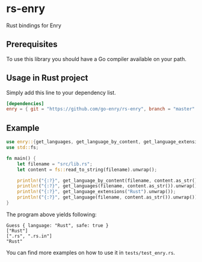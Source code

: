 # rs-enry
Rust bindings for Enry

## Prerequisites

To use this library you should have a Go compiler available on your path.

## Usage in Rust project


Simply add this line to your dependency list.

```toml
[dependencies]
enry = { git = "https://github.com/go-enry/rs-enry", branch = "master" }
```

## Example

```rust
use enry::{get_languages, get_language_by_content, get_language_extensions, get_language};
use std::fs;

fn main() {
    let filename = "src/lib.rs";
    let content = fs::read_to_string(filename).unwrap();

    println!("{:?}", get_language_by_content(filename, content.as_str()).unwrap());
    println!("{:?}", get_languages(filename, content.as_str()).unwrap());
    println!("{:?}", get_language_extensions("Rust").unwrap());
    println!("{:?}", get_language(filename, content.as_str()).unwrap());
}
```

The program above yields following:

```text
Guess { language: "Rust", safe: true }
["Rust"]
[".rs", ".rs.in"]
"Rust"
```

You can find more examples on how to use it in `tests/test_enry.rs`.